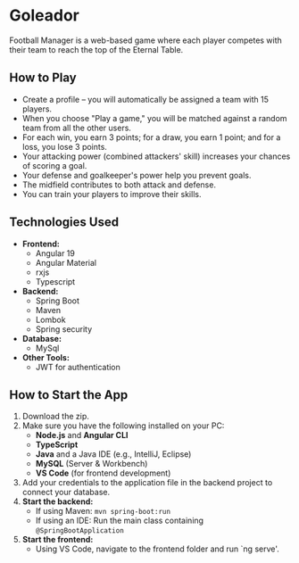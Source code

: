 # Goleador  
Football Manager is a web-based game where each player competes with their team to reach the top of the Eternal Table.  

## How to Play  
* Create a profile – you will automatically be assigned a team with 15 players.  
* When you choose "Play a game," you will be matched against a random team from all the other users.  
* For each win, you earn 3 points; for a draw, you earn 1 point; and for a loss, you lose 3 points.  
* Your attacking power (combined attackers' skill) increases your chances of scoring a goal.  
* Your defense and goalkeeper's power help you prevent goals.  
* The midfield contributes to both attack and defense.  
* You can train your players to improve their skills.  

## Technologies Used  
* **Frontend:**
   * Angular 19
   * Angular Material
   * rxjs
   * Typescript
* **Backend:**
   * Spring Boot
   * Maven
   * Lombok
   * Spring security  
* **Database:**
   * MySql 
* **Other Tools:**
   * JWT for authentication

## How to Start the App  
1. Download the zip.  
2. Make sure you have the following installed on your PC:  
   * **Node.js** and **Angular CLI**  
   * **TypeScript**  
   * **Java** and a Java IDE (e.g., IntelliJ, Eclipse)  
   * **MySQL** (Server & Workbench)  
   * **VS Code** (for frontend development)  
3. Add your credentials to the application file in the backend project to connect your database.  
4. **Start the backend:**  
   * If using Maven: `mvn spring-boot:run`  
   * If using an IDE: Run the main class containing `@SpringBootApplication`  
5. **Start the frontend:**  
   * Using VS Code, navigate to the frontend folder and run `ng serve'.
